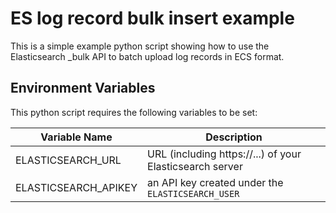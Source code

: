 # ES log record bulk insert example

This is a simple example python script showing how to use the Elasticsearch _bulk API to batch upload log records in ECS format.

## Environment Variables

This python script requires the following variables to be set:

| Variable Name | Description |
| ------------- | ----------- |
| ELASTICSEARCH_URL | URL (including https://...) of your Elasticsearch server |
| ELASTICSEARCH_APIKEY | an API key created under the `ELASTICSEARCH_USER` |